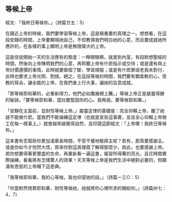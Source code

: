 ## 等候上帝 ##

經文: 「我終日等候祢。」（詩篇廿五：5）



在親近上帝的時候，我們要學習等候上帝，這是極重要的真理之一。想想看，在這段安靜的時間，上帝要顯現祂自己，不但教導我們明白祂的心意，而且要成就祂所應許的，在各樣的事上顯明上帝是無限偉大的上帝。

這是信徒開始一天的生活應有的態度：一睜開眼睛，就進到內室，有段默想聖經的時間，然後向上帝陳明我們的心意，再聆聽上帝有什麽指示或交待；或是還有與上帝討價還價的事情，此時就要做個了斷，學習順服；或是有什麽罪或老我未對付，此時也要求上帝光照、割捨。總之，在這段等候的時間，我們要有顆柔軟的心，受教的耳朵，讓全能的上帝，在我們身上行大事，讓祂的旨意成就。

「那等候耶和華的，必重新得力，他們必如鷹展翅上騰。」等候上帝正是屬靈得勝的秘訣。「要等候耶和華，當壯膽堅固你的心。我再說，要等候耶和華。」

「安靜在主面前，並耐性等候上帝。」屬靈定律的基礎是：完全仰賴上帝，離了祂就不能做什麽。當我們不斷操練這定律（也就是宣告這事實，並且全心仰賴上帝做工在每一樣事上。）就會越來越覺得自然，且印證這節經文：「上帝哪！我終日等候祢。」

這本書有否幫助你更加渴慕長時間，不受干擾地敬拜主呢？若有，那真要感謝主。或是你如今才恍然大悟，原來你對這真理竟了解得那麼少，爲此，也要感謝上帝。若你想要得著更豐盛的生命，再重新看一遍這書，複習所得著的亮光，且花時間實際操練，看看將有怎樣驚人的效果！天天等候上帝是我們生活中絕對必要的，但願滿有恩慈的上帝賜下這恩典。

「我等候耶和華，我的心等候，我也仰望祂的話。」（詩篇一三○：5）

「你當默然倚靠耶和華，耐性等候祂，祂就將你心裡所求的賜給你。」（詩篇卅七：4，7）